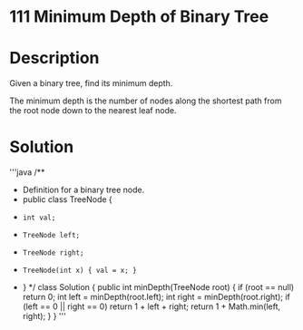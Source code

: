 # 111 Minimum Depth of Binary Tree
# Description
Given a binary tree, find its minimum depth.

The minimum depth is the number of nodes along the shortest path from the root node down to the nearest leaf node.

# Solution

'''java
/**
 * Definition for a binary tree node.
 * public class TreeNode {
 *     int val;
 *     TreeNode left;
 *     TreeNode right;
 *     TreeNode(int x) { val = x; }
 * }
 */
class Solution {
    public int minDepth(TreeNode root) {
           if (root == null)
            return 0;
        int left = minDepth(root.left);
        int right = minDepth(root.right);
        if (left == 0 || right == 0)
            return 1 + left + right;
        return 1 + Math.min(left, right);
    }
}
'''